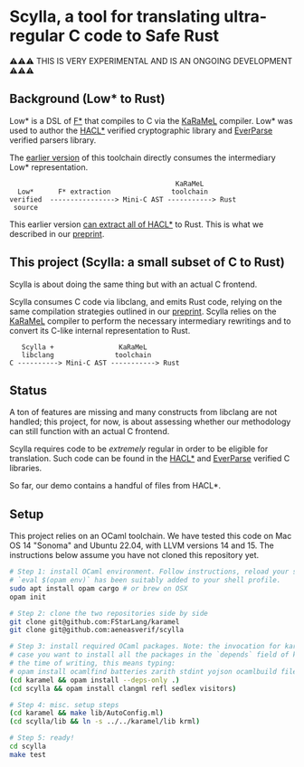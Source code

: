 # Scylla, a tool for translating ultra-regular C code to Safe Rust

⚠️⚠️⚠️ THIS IS VERY EXPERIMENTAL AND IS AN ONGOING DEVELOPMENT ⚠️⚠️⚠️

## Background (Low* to Rust)

Low* is a DSL of [F\*] that compiles to C via the
[KaRaMeL] compiler. Low* was used to author the [HACL\*] verified
cryptographic library and [EverParse] verified parsers library.

The [earlier version](https://github.com/FStarLang/karamel/blob/master/lib/AstToMiniRust.ml) of this
toolchain directly consumes the intermediary Low* representation.

[F\*]: https://fstar-lang.org
[KaRaMeL]: https://github.com/FStarLang/karamel
[HACL\*]: https://github.com/hacl-star/hacl-star
[EverParse]: https://github.com/project-everest/everparse/

```
                                         KaRaMeL
  Low*      F* extraction               toolchain
verified  ----------------> Mini-C AST -----------> Rust
 source
```

This earlier version [can extract all of
HACL\*](https://github.com/hacl-star/hacl-star/tree/afromher_rs/dist/rs/src) to Rust. This is what
we described in our [preprint].

[preprint]: https://arxiv.org/pdf/2412.15042

## This project (Scylla: a small subset of C to Rust)

Scylla is about doing the same thing but with an actual C frontend.

Scylla consumes C code via libclang, and emits Rust code, relying on the same compilation strategies
outlined in our [preprint]. Scylla relies on the [KaRaMeL] compiler to perform the necessary
intermediary rewritings and to convert its C-like internal representation to Rust.

```
   Scylla +                KaRaMeL
   libclang               toolchain
C ----------> Mini-C AST -----------> Rust
```

## Status

A ton of features are missing and many constructs from libclang are not handled; this project, for
now, is about assessing whether our methodology can still function with an actual C frontend.

Scylla requires code to be *extremely* regular in order to be eligible for translation. Such
code can be found in the [HACL\*] and
[EverParse] verified C libraries.

So far, our demo contains a handful of files from HACL\*.

## Setup

This project relies on an OCaml toolchain. We have tested this code on Mac OS 14 "Sonoma" and Ubuntu
22.04, with LLVM versions 14 and 15. The instructions below assume you have not cloned this
repository yet.

```bash
# Step 1: install OCaml environment. Follow instructions, reload your shell, and make sure 
# `eval $(opam env)` has been suitably added to your shell profile.
sudo apt install opam cargo # or brew on OSX
opam init

# Step 2: clone the two repositories side by side
git clone git@github.com:FStarLang/karamel
git clone git@github.com:aeneasverif/scylla

# Step 3: install required OCaml packages. Note: the invocation for karamel might fail, in which
# case you want to install all the packages in the `depends` field of karamel.opam except fstar. At
# the time of writing, this means typing:
# opam install ocamlfind batteries zarith stdint yojson ocamlbuild fileutils menhir pprint ulex process fix visitors wasm ppx_deriving ppx_deriving_yojson uucp
(cd karamel && opam install --deps-only .)
(cd scylla && opam install clangml refl sedlex visitors)

# Step 4: misc. setup steps
(cd karamel && make lib/AutoConfig.ml)
(cd scylla/lib && ln -s ../../karamel/lib krml)

# Step 5: ready!
cd scylla
make test
```
